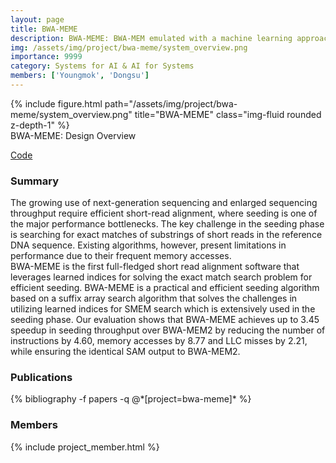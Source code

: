 ```yaml
---
layout: page
title: BWA-MEME
description: BWA-MEME: BWA-MEM emulated with a machine learning approach
img: /assets/img/project/bwa-meme/system_overview.png
importance: 9999
category: Systems for AI & AI for Systems
members: ['Youngmok', 'Dongsu']
---
```


<div class="row justify-content-sm-center">
    <div class="col-md mt-3 col-md-6">
        {% include figure.html path="/assets/img/project/bwa-meme/system_overview.png" title="BWA-MEME" class="img-fluid rounded z-depth-1" %}
        <div class="caption">
            BWA-MEME: Design Overview
        </div>
    </div>
</div>

<p class="profile-buttons">
    <a class="btn z-depth-0" href="https://github.com/kaist-ina/BWA-MEME">Code</a>
</p>

<h3>Summary</h3>
The growing use of next-generation sequencing and enlarged sequencing throughput require efficient
short-read alignment, where seeding is one of the major performance bottlenecks. The key challenge in the seeding
phase is searching for exact matches of substrings of short reads in the reference DNA sequence. Existing algorithms, however, present limitations in performance due to their frequent memory accesses.
<br/>
BWA-MEME is the first full-fledged short read alignment software that leverages learned
indices for solving the exact match search problem for efficient seeding. BWA-MEME is a practical and efficient
seeding algorithm based on a suffix array search algorithm that solves the challenges in utilizing learned indices for
SMEM search which is extensively used in the seeding phase. Our evaluation shows that BWA-MEME achieves up
to 3.45 speedup in seeding throughput over BWA-MEM2 by reducing the number of instructions by 4.60, memory accesses by 8.77 and LLC misses by 2.21, while ensuring the identical SAM output to BWA-MEM2.

<h3>Publications</h3>
<div class="publications">
{% bibliography -f papers -q @*[project=bwa-meme]* %}
</div>

<h3>Members</h3>
{% include project_member.html %}


<!-- <h3>Media</h3>
<div class="row justify-content-sm-center">
    <div class="col-md mt-3 mt-md-0 col-md-6">
        {% include youtube.html src="https://www.youtube.com/embed/p7zYAVz7qxk?start=0" class="rounded z-depth-1" %}
        <div class="caption">
            15 minute talk.
        </div>
    </div>
</div> -->
